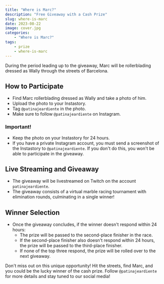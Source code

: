 ```yaml
---
title: "Where is Marc?"
description: "Free Giveaway with a Cash Prize"
slug: where-is-marc
date: 2023-08-22
image: cover.jpg
categories:
    - "Where is Marc?"
tags:
    - prize
    - where-is-marc
---
```


During the period leading up to the giveaway, Marc will be rollerblading dressed as Wally through the streets of Barcelona.

## How to Participate

- Find Marc rollerblading dressed as Wally and take a photo of him.
- Upload the photo to your Instastory.
- Tag `@patinajeardiente` in the photo.
- Make sure to follow `@patinajeardiente` on Instagram.

### Important!

- Keep the photo on your Instastory for 24 hours.
- If you have a private Instagram account, you must send a screenshot of the Instastory to `@patinajeardiente`. If you don't do this, you won't be able to participate in the giveaway.

## Live Streaming and Giveaway

- The giveaway will be livestreamed on Twitch on the account `patinajeardiente`.
- The giveaway consists of a virtual marble racing tournament with elimination rounds, culminating in a single winner!

## Winner Selection

- Once the giveaway concludes, if the winner doesn't respond within 24 hours:
  - The prize will be passed to the second-place finisher in the race.
  - If the second-place finisher also doesn't respond within 24 hours, the prize will be passed to the third-place finisher.
  - If none of the top three respond, the prize will be rolled over to the next giveaway.

Don't miss out on this unique opportunity! Hit the streets, find Marc, and you could be the lucky winner of the cash prize. Follow `@patinajeardiente` for more details and stay tuned to our social media!